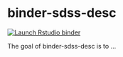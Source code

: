 # binder-sdss-desc

<!-- badges: start -->
[![Launch Rstudio binder](http://mybinder.org/badge.svg)](https://mybinder.org/v2/gh/karthik/binder-sdss-desc/master?urlpath=rstudio)
<!-- badges: end -->

The goal of binder-sdss-desc is to ...

